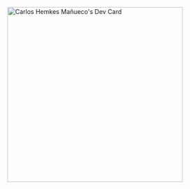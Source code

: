 <a href="https://app.daily.dev/carlosshm99"><img src="https://api.daily.dev/devcards/730e51a2505b4e68a2b58348bef6f055.png?r=kzp" width="400" alt="Carlos Hemkes Mañueco's Dev Card"/></a>
